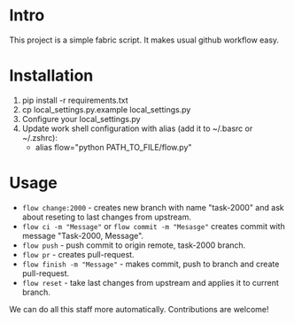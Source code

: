 Intro
=====
This project is a simple fabric script. It makes usual github workflow easy.


Installation
============
1. pip install -r requirements.txt
2. cp local_settings.py.example local_settings.py
3. Configure your local_settings.py
4. Update work shell configuration with alias (add it to ~/.basrc or ~/.zshrc):
    - alias flow="python PATH_TO_FILE/flow.py"


Usage
=====

* `flow change:2000` - creates new branch with name "task-2000" and ask about reseting to last changes from upstream.
* `flow ci -m "Message"` or `flow commit -m "Mesasge"` creates commit with message "Task-2000, Message".
* `flow push` - push commit to origin remote, task-2000 branch.
* `flow pr` - creates pull-request.
* `flow finish -m "Message"` - makes commit, push to branch and create pull-request.
* `flow reset` - take last changes from upstream and applies it to current branch.

We can do all this staff more automatically.
Contributions are welcome!
